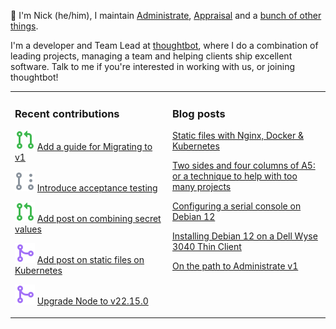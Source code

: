 👋 I'm Nick (he/him), I maintain [Administrate][1], [Appraisal][2] and a [bunch
of other things][3].

I'm a developer and Team Lead at [thoughtbot][4], where I do a combination of
leading projects, managing a team and helping clients ship excellent software.
Talk to me if you're interested in working with us, or joining thoughtbot!

<table><tr><td valign="top" width="50%">

### Recent contributions

<!-- contributions starts -->
![](icons/pull_request_open.svg) [Add a guide for Migrating to v1](https://github.com/thoughtbot/administrate/pull/2518)

![](icons/pull_request_draft.svg) [Introduce acceptance testing](https://github.com/thoughtbot/administrate/pull/2830)

![](icons/pull_request_open.svg) [Add post on combining secret values](https://github.com/nickcharlton/site/pull/131)

![](icons/pull_request_merged.svg) [Add post on static files on Kubernetes](https://github.com/nickcharlton/site/pull/130)

![](icons/pull_request_merged.svg) [Upgrade Node to v22.15.0](https://github.com/thoughtbot/stylelint-config/pull/85)

<!-- contributions ends -->
</td><td valign="top" width="50%">

### Blog posts

<!-- blog starts -->
[Static files with Nginx, Docker & Kubernetes](https://nickcharlton.net/posts/static-files-nginx-docker-kubernetes.html)

[Two sides and four columns of A5: or a technique to help with too many projects](https://nickcharlton.net/posts/two-sides-and-four-columns-of-5-a-technique-to-help-with-too-many-projects.html)

[Configuring a serial console on Debian 12](https://nickcharlton.net/posts/configuring-serial-console-debian-12.html)

[Installing Debian 12 on a Dell Wyse 3040 Thin Client](https://nickcharlton.net/posts/installing-debian-12-dell-wyse-3040.html)

[On the path to Administrate v1](https://nickcharlton.net/posts/path-to-administate-v1.html)

<!-- blog ends -->
</td></tr></table>

[1]: https://github.com/thoughtbot/administrate
[2]: https://github.com/thoughtbot/appraisal
[3]: https://github.com/nickcharlton?tab=repositories
[4]: https://thoughtbot.com

